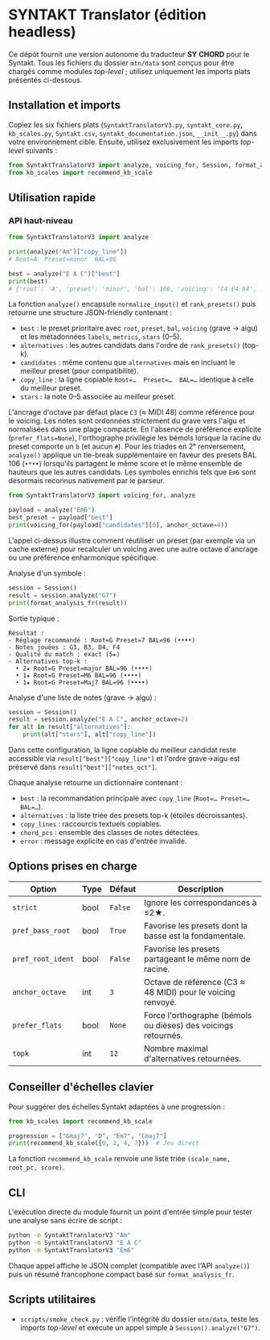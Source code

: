 # SYNTAKT Translator (édition headless)

Ce dépôt fournit une version autonome du traducteur **SY CHORD** pour le Syntakt.
Tous les fichiers du dossier `mtn/data` sont conçus pour être chargés comme modules
*top-level* ; utilisez uniquement les imports plats présentés ci-dessous.

## Installation et imports

Copiez les six fichiers plats (`SyntaktTranslatorV3.py`, `syntakt_core.py`,
`kb_scales.py`, `Syntakt.csv`, `syntakt_documentation.json`, `__init__.py`) dans
votre environnement cible. Ensuite, utilisez exclusivement les imports
*top-level* suivants :

```python
from SyntaktTranslatorV3 import analyze, voicing_for, Session, format_analysis_fr
from kb_scales import recommend_kb_scale
```

## Utilisation rapide

### API haut-niveau

```python
from SyntaktTranslatorV3 import analyze

print(analyze("Am")["copy_line"])
# Root=A  Preset=minor  BAL=96

best = analyze("E A C")["best"]
print(best)
# {'root': 'A', 'preset': 'minor', 'bal': 106, 'voicing': 'C4 E4 A4', ...}
```

La fonction `analyze()` encapsule `normalize_input()` et `rank_presets()` puis
retourne une structure JSON-friendly contenant :

- `best` : le preset prioritaire avec `root`, `preset`, `bal`, `voicing` (grave →
  aigu) et les métadonnées `labels`, `metrics`, `stars` (0–5).
- `alternatives` : les autres candidats dans l'ordre de `rank_presets()` (top-k).
- `candidates` : même contenu que `alternatives` mais en incluant le meilleur
  preset (pour compatibilité).
- `copy_line` : la ligne copiable `Root=…  Preset=…  BAL=…` identique à celle du
  meilleur preset.
- `stars` : la note 0–5 associée au meilleur preset.

L'ancrage d'octave par défaut place `C3` (≈ MIDI 48) comme référence pour le
voicing. Les notes sont ordonnées strictement du grave vers l'aigu et
normalisées dans une plage compacte. En l'absence de préférence explicite
(`prefer_flats=None`), l'orthographe privilégie les bémols lorsque la racine du
preset comporte un `b` (et aucun `#`). Pour les triades en 2ᵉ renversement,
`analyze()` applique un tie-break supplémentaire en faveur des presets BAL 106
(`•*••`) lorsqu'ils partagent le même score et le même ensemble de hauteurs que
les autres candidats. Les symboles enrichis tels que `Em6` sont désormais
reconnus nativement par le parseur.

```python
from SyntaktTranslatorV3 import voicing_for, analyze

payload = analyze("Em6")
best_preset = payload["best"]
print(voicing_for(payload["candidates"][0], anchor_octave=4))
```

L'appel ci-dessus illustre comment réutiliser un preset (par exemple via un
cache externe) pour recalculer un voicing avec une autre octave d'ancrage ou une
préférence enharmonique spécifique.

Analyse d'un symbole :

```python
session = Session()
result = session.analyze("G7")
print(format_analysis_fr(result))
```

Sortie typique :

```
Résultat :
- Réglage recommandé : Root=G Preset=7 BAL=96 (••••)
- Notes jouées : G3, B3, D4, F4
- Qualité du match : exact (5★)
- Alternatives top-k :
  • 2★ Root=G Preset=major BAL=96 (••••)
  • 1★ Root=G Preset=M6 BAL=96 (••••)
  • 1★ Root=G Preset=Maj7 BAL=96 (••••)
```

Analyse d'une liste de notes (grave → aigu) :

```python
session = Session()
result = session.analyze("E A C", anchor_octave=2)
for alt in result["alternatives"]:
    print(alt["stars"], alt["copy_line"])
```

Dans cette configuration, la ligne copiable du meilleur candidat reste accessible
via `result["best"]["copy_line"]` et l'ordre grave→aigu est préservé dans
`result["best"]["notes_oct"]`.

Chaque analyse retourne un dictionnaire contenant :

- `best` : la recommandation principale avec `copy_line` (`Root=… Preset=… BAL=…`).
- `alternatives` : la liste triée des presets top-k (étoiles décroissantes).
- `copy_lines` : raccourcis textuels copiables.
- `chord_pcs` : ensemble des classes de notes détectées.
- `error` : message explicite en cas d'entrée invalide.

## Options prises en charge

| Option             | Type  | Défaut | Description |
|--------------------|-------|--------|-------------|
| `strict`           | bool  | `False`| Ignore les correspondances à ≤2★. |
| `pref_bass_root`   | bool  | `True` | Favorise les presets dont la basse est la fondamentale. |
| `pref_root_ident`  | bool  | `False`| Favorise les presets partageant le même nom de racine. |
| `anchor_octave`    | int   | `3`    | Octave de référence (C3 ≈ 48 MIDI) pour le voicing renvoyé. |
| `prefer_flats`     | bool  | `None` | Force l'orthographe (bémols ou dièses) des voicings retournés. |
| `topk`             | int   | `12`   | Nombre maximal d'alternatives retournées. |

## Conseiller d'échelles clavier

Pour suggérer des échelles Syntakt adaptées à une progression :

```python
from kb_scales import recommend_kb_scale

progression = ["Gmaj7", "D", "Em7", "Cmaj7"]
print(recommend_kb_scale({0, 2, 4, 7}))  # Jeu direct
```

La fonction `recommend_kb_scale` renvoie une liste triée `(scale_name, root_pc, score)`.

## CLI

L'exécution directe du module fournit un point d'entrée simple pour tester une
analyse sans écrire de script :

```bash
python -m SyntaktTranslatorV3 "Am"
python -m SyntaktTranslatorV3 "E A C"
python -m SyntaktTranslatorV3 "Em6"
```

Chaque appel affiche le JSON complet (compatible avec l'API `analyze()`) puis un
résumé francophone compact basé sur `format_analysis_fr`.

## Scripts utilitaires

- `scripts/smoke_check.py` : vérifie l'intégrité du dossier `mtn/data`, teste les
  imports *top-level* et exécute un appel simple à `Session().analyze("G7")`.
